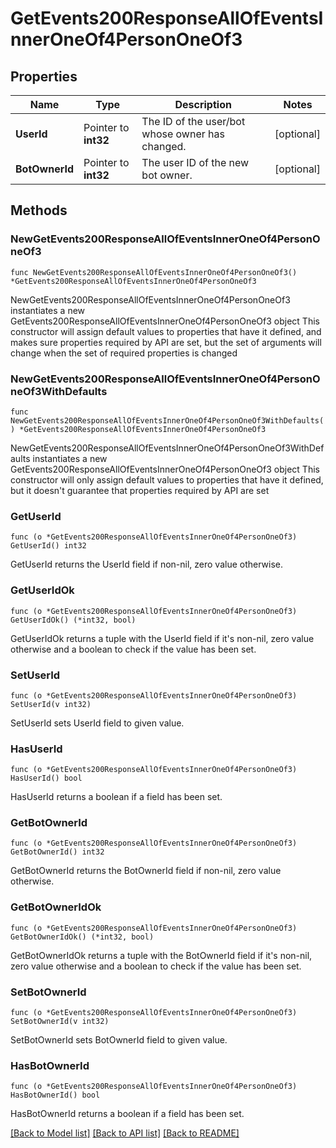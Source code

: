 # GetEvents200ResponseAllOfEventsInnerOneOf4PersonOneOf3

## Properties

Name | Type | Description | Notes
------------ | ------------- | ------------- | -------------
**UserId** | Pointer to **int32** | The ID of the user/bot whose owner has changed.  | [optional] 
**BotOwnerId** | Pointer to **int32** | The user ID of the new bot owner.  | [optional] 

## Methods

### NewGetEvents200ResponseAllOfEventsInnerOneOf4PersonOneOf3

`func NewGetEvents200ResponseAllOfEventsInnerOneOf4PersonOneOf3() *GetEvents200ResponseAllOfEventsInnerOneOf4PersonOneOf3`

NewGetEvents200ResponseAllOfEventsInnerOneOf4PersonOneOf3 instantiates a new GetEvents200ResponseAllOfEventsInnerOneOf4PersonOneOf3 object
This constructor will assign default values to properties that have it defined,
and makes sure properties required by API are set, but the set of arguments
will change when the set of required properties is changed

### NewGetEvents200ResponseAllOfEventsInnerOneOf4PersonOneOf3WithDefaults

`func NewGetEvents200ResponseAllOfEventsInnerOneOf4PersonOneOf3WithDefaults() *GetEvents200ResponseAllOfEventsInnerOneOf4PersonOneOf3`

NewGetEvents200ResponseAllOfEventsInnerOneOf4PersonOneOf3WithDefaults instantiates a new GetEvents200ResponseAllOfEventsInnerOneOf4PersonOneOf3 object
This constructor will only assign default values to properties that have it defined,
but it doesn't guarantee that properties required by API are set

### GetUserId

`func (o *GetEvents200ResponseAllOfEventsInnerOneOf4PersonOneOf3) GetUserId() int32`

GetUserId returns the UserId field if non-nil, zero value otherwise.

### GetUserIdOk

`func (o *GetEvents200ResponseAllOfEventsInnerOneOf4PersonOneOf3) GetUserIdOk() (*int32, bool)`

GetUserIdOk returns a tuple with the UserId field if it's non-nil, zero value otherwise
and a boolean to check if the value has been set.

### SetUserId

`func (o *GetEvents200ResponseAllOfEventsInnerOneOf4PersonOneOf3) SetUserId(v int32)`

SetUserId sets UserId field to given value.

### HasUserId

`func (o *GetEvents200ResponseAllOfEventsInnerOneOf4PersonOneOf3) HasUserId() bool`

HasUserId returns a boolean if a field has been set.

### GetBotOwnerId

`func (o *GetEvents200ResponseAllOfEventsInnerOneOf4PersonOneOf3) GetBotOwnerId() int32`

GetBotOwnerId returns the BotOwnerId field if non-nil, zero value otherwise.

### GetBotOwnerIdOk

`func (o *GetEvents200ResponseAllOfEventsInnerOneOf4PersonOneOf3) GetBotOwnerIdOk() (*int32, bool)`

GetBotOwnerIdOk returns a tuple with the BotOwnerId field if it's non-nil, zero value otherwise
and a boolean to check if the value has been set.

### SetBotOwnerId

`func (o *GetEvents200ResponseAllOfEventsInnerOneOf4PersonOneOf3) SetBotOwnerId(v int32)`

SetBotOwnerId sets BotOwnerId field to given value.

### HasBotOwnerId

`func (o *GetEvents200ResponseAllOfEventsInnerOneOf4PersonOneOf3) HasBotOwnerId() bool`

HasBotOwnerId returns a boolean if a field has been set.


[[Back to Model list]](../README.md#documentation-for-models) [[Back to API list]](../README.md#documentation-for-api-endpoints) [[Back to README]](../README.md)


